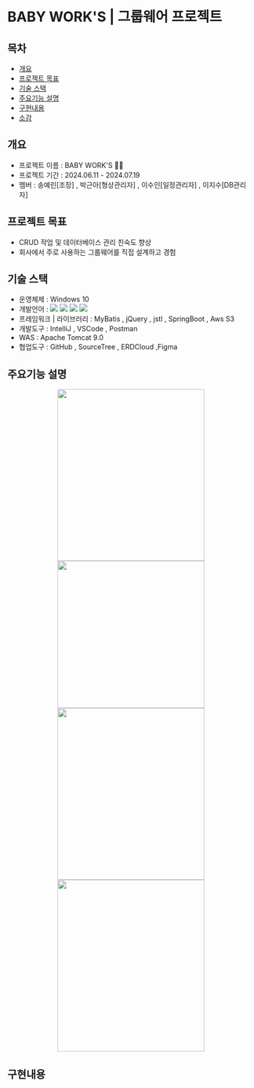 # BABY WORK'S | 그룹웨어 프로젝트


## 목차
  - [개요](#개요)
  - [프로젝트 목표](#프로젝트-목표)
  - [기술 스택](#기술-스택)
  - [주요기능 설명](#주요기능-설명)
  - [구현내용](#구현내용)
  - [소감](#소감)

## 개요
-  프로젝트 이름 : BABY WORK'S 👧🏻
-  프로젝트 기간 : 2024.06.11 - 2024.07.19
-  멤버 : 송예린[조장] , 박근아[형상관리자] , 이수인[일정관리자] , 이지수[DB관리자]

  
## 프로젝트 목표
- CRUD 작업 및 데이터베이스 관리 친숙도 향상
- 회사에서 주로 사용하는 그룹웨어를 직접 설계하고 경험

## 기술 스택
- 운영체제 : Windows 10
- 개발언어 : <img src="https://img.shields.io/badge/java-007396?style=for-the-badge&logo=OpenJDK&logoColor=white"> <img src="https://img.shields.io/badge/HTML5-E34F26?style=for-the-badge&logo=HTML5&logoColor=white"> <img src="https://img.shields.io/badge/CSS3-1572B6?style=for-the-badge&logo=CSS3&logoColor=white"> <img src="https://img.shields.io/badge/JavaScript-F7DF1E?style=for-the-badge&logo=JavaScript&logoColor=white">
- 프레임워크 | 라이브러리 : MyBatis , jQuery , jstl , SpringBoot , Aws S3
- 개발도구 : IntelliJ , VSCode , Postman
- WAS : Apache Tomcat 9.0
- 협업도구 : GitHub , SourceTree , ERDCloud ,Figma

## 주요기능 설명
<div align="center">
  <img src="https://github.com/user-attachments/assets/76edbbe6-4509-4d9b-8b1c-4b56c29a687b" width="300px" height="350px" />
  <img src="https://github.com/user-attachments/assets/7fcd32e4-0f4a-45fe-a117-0b8b79369ea9" width="300px" />
</div>
<div align="center">
  <img src="https://github.com/user-attachments/assets/071ad674-a2ec-43e1-a2d9-d103a23fb411" width="300px" height="350px" />
  <img src="https://github.com/user-attachments/assets/2bc83dee-eef2-413a-bfb5-b338772371df" width="300px" height="350px" />
</div>

## 구현내용












